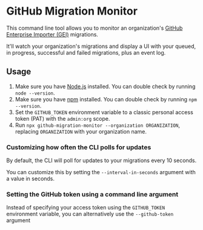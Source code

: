 # GitHub Migration Monitor

This command line tool allows you to monitor an organization's [GitHub Enterprise Importer (GEI)](https://docs.github.com/en/migrations/using-github-enterprise-importer) migrations.

It'll watch your organization's migrations and display a UI with your queued, in progress, successful and failed migrations, plus an event log.

## Usage

1. Make sure you have [Node.js](https://nodejs.org/) installed. You can double check by running `node --version`.
2. Make sure you have [npm](https://npmjs.com) installed. You can double check by running `npm --version`.
3. Set the `GITHUB_TOKEN` environment variable to a classic personal access token (PAT) with the `admin:org` scope.
4. Run `npx github-migration-monitor --organization ORGANIZATION`, replacing `ORGANIZATION` with your organization name.

### Customizing how often the CLI polls for updates

By default, the CLI will poll for updates to your migrations every 10 seconds.

You can customize this by setting the `--interval-in-seconds` argument with a value in seconds.

### Setting the GitHub token using a command line argument

Instead of specifying your access token using the `GITHUB_TOKEN` environment variable, you can alternatively use the `--github-token` argument
